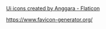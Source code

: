 <a href="https://www.flaticon.com/free-icons/ui" title="ui icons">Ui icons created by Anggara - Flaticon</a>

https://www.favicon-generator.org/